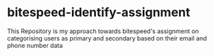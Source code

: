 # bitespeed-identify-assignment
 This Repository is my approach towards bitespeed's assignment on categorising users as primary and secondary based on their email and phone number data
